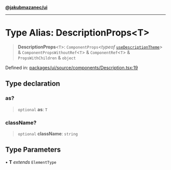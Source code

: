 [**@jakubmazanec/ui**](../README.md)

---

# Type Alias: DescriptionProps\<T\>

> **DescriptionProps**\<`T`\>: `ComponentProps`\<_typeof_
> [`useDescriptionTheme`](../functions/useDescriptionTheme.md)\> & `ComponentPropsWithoutRef`\<`T`\>
> & `ComponentRef`\<`T`\> & `PropsWithChildren` & `object`

Defined in:
[packages/ui/source/components/Description.tsx:19](https://github.com/jakubmazanec/tools/blob/412167e80a7675933e43d5220a19d05130301e2d/packages/ui/source/components/Description.tsx#L19)

## Type declaration

### as?

> `optional` **as**: `T`

### className?

> `optional` **className**: `string`

## Type Parameters

• **T** _extends_ `ElementType`
